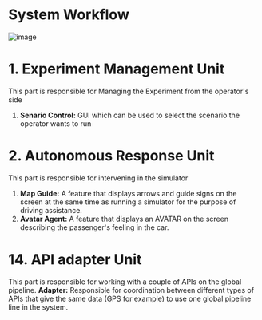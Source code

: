 # System Workflow

![image](https://github.com/ArielMobileLab/System/assets/76939624/a380580e-8055-43fc-a9a6-a0f92336b989)

# 1. Experiment Management Unit

This part is responsible for Managing the Experiment from the operator's side
1) **Senario Control:** GUI  which can be used to select the scenario the operator wants to run


# 2. Autonomous Response Unit

This part is responsible for intervening in the simulator
1) **Map Guide:** A feature that displays arrows and guide signs on the screen at the same time as running a simulator for the purpose of driving assistance.
2) **Avatar Agent:** A feature that displays an AVATAR on the screen describing the passenger's feeling in the car.

# 14. API adapter Unit

This part is responsible for working with a couple of APIs on the global pipeline.
**Adapter:** Responsible for coordination between different types of APIs that give the same data (GPS for example) to use one global pipeline line in the system.
